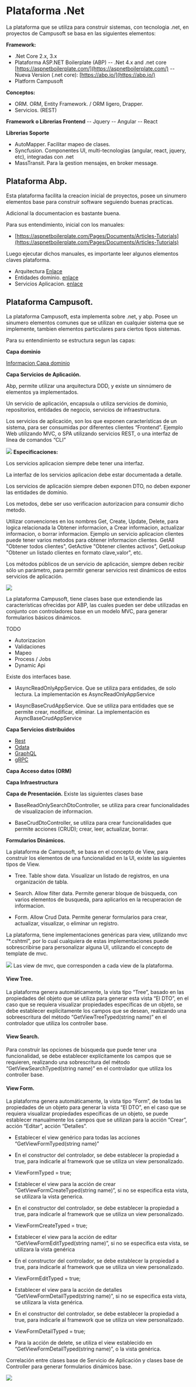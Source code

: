 
# Plataforma .Net
La plataforma que se utiliza para construir sistemas, con tecnologia .net, en proyectos de Campusoft se basa en las siguientes elementos:

**Framework:**

- .Net Core 2.x, 3.x
-  Plataforma ASP.NET Boilerplate (ABP) 
-- .Net 4.x and .net core [https://aspnetboilerplate.com/](https://aspnetboilerplate.com/)
-- Nueva Version (.net core): [https://abp.io/](https://abp.io/)
- Platform Campusoft

**Conceptos:**
- ORM. ORM, Entity Framework. / ORM ligero, Drapper. 
- Servicios. (REST)

**Framework o Librerias Frontend**
-- Jquery
-- Angular
-- React

**Librerias Soporte**
- AutoMapper. Facilitar mapeo de clases.
- Syncfusion. Componentes UI, multi-tecnologias (angular, react, jquery,  etc), integradas con .net 
- MassTransit. Para la gestion mensajes, en broker message.


## Plataforma Abp.

Esta plataforma facilita la creacion inicial de proyectos, posee un sinumero elementos base para construir software seguiendo buenas practicas.

Adicional la documentacion es bastante buena.

Para sus entendimiento, inicial con los manuales: 
-   [https://aspnetboilerplate.com/Pages/Documents/Articles-Tutorials](https://aspnetboilerplate.com/Pages/Documents/Articles-Tutorials)
 
 Luego ejecutar dichos manuales, es importante leer algunos elementos claves plataforma. 
- Arquitectura [Enlace](https://aspnetboilerplate.com/Pages/Documents/NLayer-Architecture)
- Entidades dominio. [enlace](https://aspnetboilerplate.com/Pages/Documents/Entities)
- Servicios Aplicacion.   [enlace](https://aspnetboilerplate.com/Pages/Documents/Application-Services)
   
 ## Plataforma Campusoft.

La plataforma Campusoft, esta implementa sobre .net, y abp. Posee un sinumero elementos comunes que se utilizan en cualquier sistema que se implemente, tambien elementos particulares para ciertos tipos sistemas.

Para su entendimiento  se estructura segun las capas:

**Capa dominio**

[Informacion Capa dominio](domain)

**Capa Servicios de Aplicación.**

Abp, permite utilizar una arquitectura DDD, y existe un sinnúmero de elementos ya implementados.

Un servicio de aplicación, encapsula o utiliza servicios de dominio, repositorios, entidades de negocio, servicios de infraestructura.

Los servicios de aplicación, son los que exponen características de un sistema, para ser 
consumidas por diferentes clientes “Frontend”.  Ejemplo Web utilizando MVC, o SPA utilizando servicios REST, o una interfaz de línea de comandos “CLI”

![](https://lh6.googleusercontent.com/5E1sJE3mnPo6Tn34fj09B80ih35HnZYWA5q3kNqxzA04_S9hAyTfVt_n2ROcANRHv043ItE7-pSsW4oK2buptC8mYXYCKq0hqF0_Bp7LFYZTZttZShqNb4JNhoUlt9AVhy_O3G7Y)
**Especificaciones:**

Los servicios aplicacion siempre debe tener una interfaz.

La interfaz de los servicios aplicacion debe estar documentada a detalle.

Los servicios de aplicación siempre deben exponen DTO, no deben exponer las entidades de dominio.

Los metodos, debe ser uso verificacion autorizacion para consumir dicho metodo.

Utilizar convenciones en los nombres Get, Create, Update, Delete, para logica relacionada la Obtener informacion, a Crear informacion, actualizar informacion, o borrar informacion. Ejemplo un servicio aplicacion clientes puede tener varios metodos para obtener informacion clientes. GetAll "Obtener todos clientes", GetActive "Obtener clientes activos", GetLookup "Obtener un listado clientes en formato clave,valor", etc.

Los métodos públicos de un servicio de aplicación, siempre deben recibir sólo un parámetro, para permitir generar servicios rest dinámicos de estos servicios de aplicación.  

![](https://lh4.googleusercontent.com/tYriR6h5UPN5OvZyeetZPYVtjghfIcBCrsaDLRqFUlZvqAjrv-zUHWlpo6tx1RyKkgEetFmIwjAalMGwuWaOriVBUl4HfL0ST4OggyYO2-3eAGgrcYcXk05-4Rlra1yEZH5yAVxg)
 
La plataforma Campusoft, tiene clases base que extendiende las características ofrecidas por ABP, las cuales pueden ser debe utilizadas en conjunto con controladores base en un modelo MVC, para generar formularios básicos dinámicos.

TODO
- Autorizacion
- Validaciones
- Mapeo
- Process / Jobs
- Dynamic Api

  
Existe dos interfaces base.


-   IAsyncReadOnlyAppService. Que se utiliza para entidades, de solo lectura. La implementación es AsyncReadOnlyAppService
    
-   IAsyncBaseCrudAppService. Que se utiliza para entidades que se permite crear, modificar, eliminar. La implementación es AsyncBaseCrudAppService

**Capa Servicios distribuidos**

- [Rest](rest.md)
- [Odata](odata.md)
- [GraphQL](graphql.md)
- [gRPC](grpc.md)

**Capa Acceso datos (ORM)**

   
**Capa Infraestructura**
   
**Capa de Presentación.**
Existe las siguientes clases base
-   BaseReadOnlySearchDtoController, se utiliza para crear funcionalidades de visualizacion de informacion.
    
-   BaseCrudDtoController, se utiliza para crear funcionalidades que permite acciones (CRUD); crear, leer, actualizar, borrar.

**Formularios Dinámicos.**

La plataforma de Campusoft, se basa en el concepto de View, para construir los elementos de una funcionalidad en la UI, existe las siguientes tipos de View.

-   Tree. Table show data. Visualizar un listado de registros, en una organización de tabla.
    
-   Search. Allow filter data. Permite generar bloque de búsqueda, con varios elementos de busqueda, para aplicarlos en la recuperacion de informacion.
    
-   Form. Allow Crud Data. Permite generar formularios para crear, actualizar, visualizar, o eliminar un registro.
   
La plataforma, tiene implementaciones genéricas para view, utilizando mvc “*.cshtml”, por lo cual cualquiera de estas implementaciones puede sobrescribirse para personalizar alguna UI, utilizando el concepto de template de mvc.

![](https://lh5.googleusercontent.com/UTt2cW_dmGzAJtEJsseLMuj8j8ymZyBQ-e4_qNRaY0ynCbBxifxhV4j9yAGduaaz5OzBmSlHNfc4wUuMldRfbIO6SAnUiQAPC-X3UsAwz9qIlnZ9DIsi6w5FoOSr4mALhxkamKq-)
Las view de mvc, que corresponden a cada view de la plataforma.


#### View Tree.

La plataforma genera automáticamente, la vista tipo “Tree”, basado en las propiedades del objeto que se utiliza para generar esta vista “El DTO”, en el caso que se requiera visualizar propiedades específicas de un objeto, se debe establecer explícitamente los campos que se desean, realizando una sobreescritura del método “GetViewTreeTyped(string name)” en el controlador que utiliza los controller base.
 
#### View Search.

Para construir las opciones de búsqueda que puede tener una funcionalidad, se debe establecer explícitamente los campos que se requieren, realizando una sobrescritura del método “GetViewSearchTyped(string name)” en el controlador que utiliza los controller base.

#### View Form.

La plataforma genera automáticamente, la vista tipo “Form”, de todas las propiedades de un objeto para generar la vista “El DTO”, en el caso que se requiera visualizar propiedades específicas de un objeto, se puede establecer manualmente los campos que se utilizan para la acción “Crear”, acción “Editar”, acción “Detalles”.

-   Establecer el view genérico para todas las acciones “GetViewFormTyped(string name)”
   
-   En el constructor del controlador, se debe establecer la propiedad a true, para indicarle al framework que se utiliza un view personalizado.
    
-   ViewFormTyped = true;

-   Establecer el view para la acción de crear “GetViewFormCreateTyped(string name)”, si no se especifica esta vista, se utilizara la vista generica.

-   En el constructor del controlador, se debe establecer la propiedad a true, para indicarle al framework que se utiliza un view personalizado.
 
-   ViewFormCreateTyped = true;
    

-   Establecer el view para la acción de editar “GetViewFormEditTyped(string name)”, si no se especifica esta vista, se utilizara la vista genérica
    

-   En el constructor del controlador, se debe establecer la propiedad a true, para indicarle al framework que se utiliza un view personalizado.
    

-   ViewFormEditTyped = true;
    

-   Establecer el view para la acción de detalles “GetViewFormDetailTyped(string name)”, si no se especifica esta vista, se utilizara la vista genérica.
    

-   En el constructor del controlador, se debe establecer la propiedad a true, para indicarle al framework que se utiliza un view personalizado.
    

-   ViewFormDetailTyped = true;
    

-   Para la acción de delete, se utiliza el view establecido en “GetViewFormDetailTyped(string name)”, o la vista genérica.
    
Correlación entre clases base de Servicio de Aplicación y clases base de Controller para generar formularios dinámicos base.


![](https://lh5.googleusercontent.com/k7ACtPDbzG0mUxc8vzSXHBcPCAs0KcqxuBW-WK18nY5oi8luLMXVHRVtPwgxFdRtxUq54g8ZLqoiMsRzMZHRmnkfPX4e5YuN3B2O04U9k6SxQYJINbGnsxjm-_IOnCZwOIzla9Xh)
